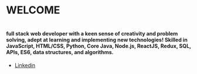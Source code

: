 <h1>WELCOME<h1>

<h4>full stack web developer with a keen sense of creativity and problem solving, adept at learning and implementing new technologies! Skilled in JavaScript, HTML/CSS, Python, Core Java, Node.js, ReactJS, Redux, SQL, APIs, ES6, data structures, and algorithms.</h4>

<ul>
    <li> <a href="https://www.linkedin.com/in/aleksandre-jakobia/">Linkedin</a> </li>
</ul>
